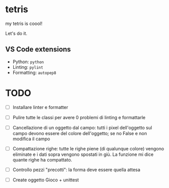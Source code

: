 # tetris
my tetris is coool!

Let's do it.


## VS Code extensions

- Python: `python`
- Linting: `pylint`
- Formatting: `autopep8`

# TODO

- [ ] Installare linter e formatter
- [ ] Pulire tutte le classi per avere 0 problemi di linting e formattarle
- [ ] Cancellazione di un oggetto dal campo: tutti i pixel dell'oggetto sul campo devono essere del colore dell'oggetto; se no False e non modifica il campo
- [ ] Compattazione righe: tutte le righe piene (di qualunque colore) vengono eliminate e i dati sopra vengono spostati in giù. La funzione mi dice quante righe ha compattato.
- [ ] Controllo pezzi "precotti": la forma deve essere quella attesa
- [ ] Create oggetto Gioco + unittest



